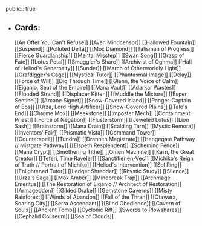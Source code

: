 public:: true
- ## Cards:
	[[An Offer You Can't Refuse]]
	[[Aven Mindcensor]]
	[[Hallowed Fountain]]
	[[Suspend]]
	[[Polluted Delta]]
	[[Mox Diamond]]
	[[Talisman of Progress]]
	[[Fierce Guardianship]]
	[[Mental Misstep]]
	[[Swan Song]]
	[[Grasp of Fate]]
	[[Lotus Petal]]
	[[Smuggler's Share]]
	[[Archivist of Oghma]]
	[[Hall of Heliod's Generosity]]
	[[Sunder]]
	[[March of Otherworldly Light]]
	[[Grafdigger's Cage]]
	[[Mystical Tutor]]
	[[Phantasmal Image]]
	[[Delay]]
	[[Force of Will]]
	[[Dig Through Time]]
	[[Glenn, the Voice of Calm]]
	[[Eiganjo, Seat of the Empire]]
	[[Mana Vault]]
	[[Adarkar Wastes]]
	[[Flooded Strand]]
	[[Displacer Kitten]]
	[[Muddle the Mixture]]
	[[Esper Sentinel]]
	[[Arcane Signet]]
	[[Snow-Covered Island]]
	[[Ranger-Captain of Eos]]
	[[Urza, Lord High Artificer]]
	[[Snow-Covered Plains]]
	[[Tale's End]]
	[[Chrome Mox]]
	[[Meekstone]]
	[[Imposter Mech]]
	[[Containment Priest]]
	[[Force of Negation]]
	[[Flusterstorm]]
	[[Jeweled Lotus]]
	[[Lion Sash]]
	[[Brainstorm]]
	[[Mana Drain]]
	[[Scalding Tarn]]
	[[Mystic Remora]]
	[[Inventors' Fair]]
	[[Prismatic Vista]]
	[[Command Tower]]
	[[Counterspell]]
	[[Tundra]]
	[[Drannith Magistrate]]
	[[Hengegate Pathway // Mistgate Pathway]]
	[[Elspeth Resplendent]]
	[[Scheming Fence]]
	[[Mana Crypt]]
	[[Smothering Tithe]]
	[[Omen Machine]]
	[[Karn, the Great Creator]]
	[[Teferi, Time Raveler]]
	[[Sanctifier en-Vec]]
	[[Michiko's Reign of Truth // Portrait of Michiko]]
	[[Heliod's Intervention]]
	[[Sol Ring]]
	[[Enlightened Tutor]]
	[[Ledger Shredder]]
	[[Rhystic Study]]
	[[Silence]]
	[[Urza's Saga]]
	[[Mox Amber]]
	[[Mindbreak Trap]]
	[[Archmage Emeritus]]
	[[The Restoration of Eiganjo // Architect of Restoration]]
	[[Armageddon]]
	[[Gilded Drake]]
	[[Gemstone Caverns]]
	[[Misty Rainforest]]
	[[Winds of Abandon]]
	[[Fall of the Thran]]
	[[Otawara, Soaring City]]
	[[Serra Ascendant]]
	[[Blind Obedience]]
	[[Cavern of Souls]]
	[[Ancient Tomb]]
	[[Cyclonic Rift]]
	[[Swords to Plowshares]]
	[[Cephalid Coliseum]]
	[[Sea of Clouds]]
